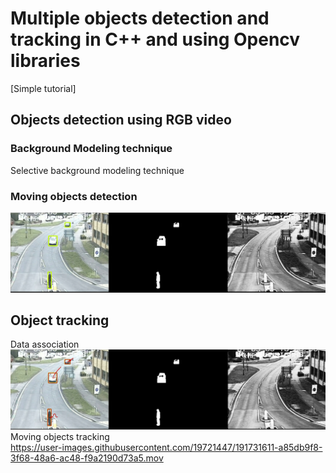 #  Multiple objects detection and tracking  in C++ and using Opencv libraries<br> 
[Simple tutorial]


## Objects detection using RGB video
### Background Modeling technique
Selective background modeling technique
### Moving objects detection
![alt=moving object detection ](./ObjectDetection.png "Moving Objects Detection")
## Object tracking
Data association<br>
![alt=moving object tracking ](./ObjectTracking.png "Moving Objects Tracking")
Moving objects tracking<br>
https://user-images.githubusercontent.com/19721447/191731611-a85db9f8-3f68-48a6-ac48-f9a2190d73a5.mov

